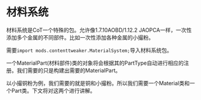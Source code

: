 # 材料系统

材料系统是CoT一个特殊的包。允许像1.7.10AOBD/1.12.2 JAOPCA一样，一次性添加多个金属的不同部件。比如一次性添加各种金属的小撮粉。

需要`import mods.contenttweaker.MaterialSystem;`导入材料系统包。

一个MaterialPart\(材料部件\)类的对象将会根据其的PartType自动进行相应的注册。我们需要的只是构建出需要的MaterialPart。

以小撮铜粉为例，我们需要的就是铜和小撮粉。所以我们需要一个Material类和一个Part类。下文将对这两个进行讲解。

